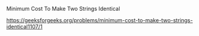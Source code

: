 Minimum Cost To Make Two Strings Identical


https://geeksforgeeks.org/problems/minimum-cost-to-make-two-strings-identical1107/1
